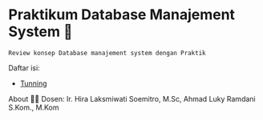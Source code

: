 # Praktikum Database Manajement System :custard:
`Review konsep Database manajement system dengan Praktik`

Daftar isi:
- [Tunning](tunning/README.md)

About :guardsman:
Dosen: Ir. Hira Laksmiwati Soemitro, M.Sc, Ahmad Luky Ramdani S.Kom., M.Kom